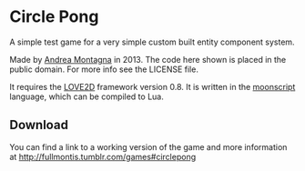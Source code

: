 # Circle Pong

A simple test game for a very simple custom built entity component
system. 

Made by 
[Andrea Montagna](http://fullmontis.tumblr.com/) in 2013. The code here
shown is placed in the public domain. For more info see the LICENSE file.

It requires the [LOVE2D](http://www.love2d.org/) framework version 0.8.
It is written in the [moonscript](http://moonscript.org/) language, which 
can be compiled to Lua.

## Download

You can find a link to a working version of the game and more information at
http://fullmontis.tumblr.com/games#circlepong
